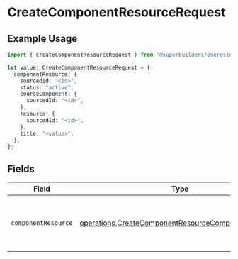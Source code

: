 # CreateComponentResourceRequest

## Example Usage

```typescript
import { CreateComponentResourceRequest } from "@superbuilders/oneroster/models/operations";

let value: CreateComponentResourceRequest = {
  componentResource: {
    sourcedId: "<id>",
    status: "active",
    courseComponent: {
      sourcedId: "<id>",
    },
    resource: {
      sourcedId: "<id>",
    },
    title: "<value>",
  },
};
```

## Fields

| Field                                                                                                                      | Type                                                                                                                       | Required                                                                                                                   | Description                                                                                                                |
| -------------------------------------------------------------------------------------------------------------------------- | -------------------------------------------------------------------------------------------------------------------------- | -------------------------------------------------------------------------------------------------------------------------- | -------------------------------------------------------------------------------------------------------------------------- |
| `componentResource`                                                                                                        | [operations.CreateComponentResourceComponentResource](../../models/operations/createcomponentresourcecomponentresource.md) | :heavy_check_mark:                                                                                                         | Represents a resource associated with a course component.                                                                  |